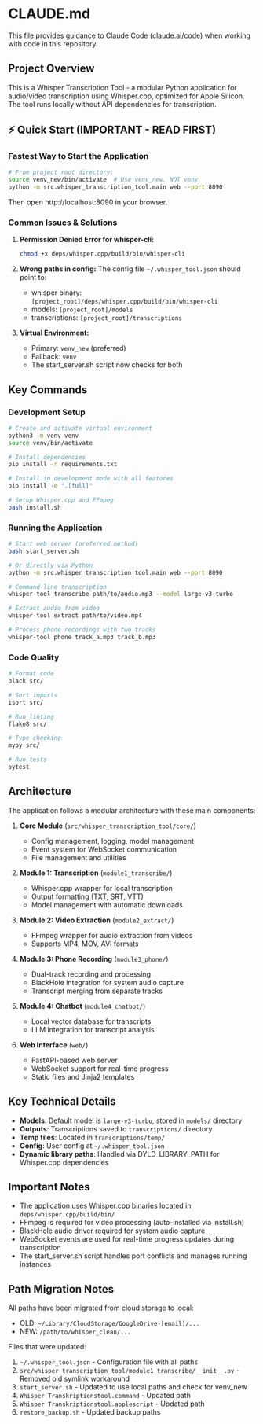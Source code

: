 # CLAUDE.md

This file provides guidance to Claude Code (claude.ai/code) when working with code in this repository.

## Project Overview

This is a Whisper Transcription Tool - a modular Python application for audio/video transcription using Whisper.cpp, optimized for Apple Silicon. The tool runs locally without API dependencies for transcription.

## ⚡ Quick Start (IMPORTANT - READ FIRST)

### Fastest Way to Start the Application
```bash
# From project root directory:
source venv_new/bin/activate  # Use venv_new, NOT venv
python -m src.whisper_transcription_tool.main web --port 8090
```

Then open http://localhost:8090 in your browser.

### Common Issues & Solutions

1. **Permission Denied Error for whisper-cli:**
   ```bash
   chmod +x deps/whisper.cpp/build/bin/whisper-cli
   ```

2. **Wrong paths in config:**
   The config file `~/.whisper_tool.json` should point to:
   - whisper binary: `[project_root]/deps/whisper.cpp/build/bin/whisper-cli`
   - models: `[project_root]/models`
   - transcriptions: `[project_root]/transcriptions`

3. **Virtual Environment:**
   - Primary: `venv_new` (preferred)
   - Fallback: `venv`
   - The start_server.sh script now checks for both

## Key Commands

### Development Setup
```bash
# Create and activate virtual environment
python3 -m venv venv
source venv/bin/activate

# Install dependencies
pip install -r requirements.txt

# Install in development mode with all features
pip install -e ".[full]"

# Setup Whisper.cpp and FFmpeg
bash install.sh
```

### Running the Application
```bash
# Start web server (preferred method)
bash start_server.sh

# Or directly via Python
python -m src.whisper_transcription_tool.main web --port 8090

# Command-line transcription
whisper-tool transcribe path/to/audio.mp3 --model large-v3-turbo

# Extract audio from video
whisper-tool extract path/to/video.mp4

# Process phone recordings with two tracks
whisper-tool phone track_a.mp3 track_b.mp3
```

### Code Quality
```bash
# Format code
black src/

# Sort imports
isort src/

# Run linting
flake8 src/

# Type checking
mypy src/

# Run tests
pytest
```

## Architecture

The application follows a modular architecture with these main components:

1. **Core Module** (`src/whisper_transcription_tool/core/`)
   - Config management, logging, model management
   - Event system for WebSocket communication
   - File management and utilities

2. **Module 1: Transcription** (`module1_transcribe/`)
   - Whisper.cpp wrapper for local transcription
   - Output formatting (TXT, SRT, VTT)
   - Model management with automatic downloads

3. **Module 2: Video Extraction** (`module2_extract/`)
   - FFmpeg wrapper for audio extraction from videos
   - Supports MP4, MOV, AVI formats

4. **Module 3: Phone Recording** (`module3_phone/`)
   - Dual-track recording and processing
   - BlackHole integration for system audio capture
   - Transcript merging from separate tracks

5. **Module 4: Chatbot** (`module4_chatbot/`)
   - Local vector database for transcripts
   - LLM integration for transcript analysis

6. **Web Interface** (`web/`)
   - FastAPI-based web server
   - WebSocket support for real-time progress
   - Static files and Jinja2 templates

## Key Technical Details

- **Models**: Default model is `large-v3-turbo`, stored in `models/` directory
- **Outputs**: Transcriptions saved to `transcriptions/` directory
- **Temp files**: Located in `transcriptions/temp/`
- **Config**: User config at `~/.whisper_tool.json`
- **Dynamic library paths**: Handled via DYLD_LIBRARY_PATH for Whisper.cpp dependencies

## Important Notes

- The application uses Whisper.cpp binaries located in `deps/whisper.cpp/build/bin/`
- FFmpeg is required for video processing (auto-installed via install.sh)
- BlackHole audio driver required for system audio capture
- WebSocket events are used for real-time progress updates during transcription
- The start_server.sh script handles port conflicts and manages running instances

## Path Migration Notes

All paths have been migrated from cloud storage to local:
- OLD: `~/Library/CloudStorage/GoogleDrive-[email]/...`
- NEW: `/path/to/whisper_clean/...`

Files that were updated:
1. `~/.whisper_tool.json` - Configuration file with all paths
2. `src/whisper_transcription_tool/module1_transcribe/__init__.py` - Removed old symlink workaround
3. `start_server.sh` - Updated to use local paths and check for venv_new
4. `Whisper Transkriptionstool.command` - Updated path
5. `Whisper Transkriptionstool.applescript` - Updated path
6. `restore_backup.sh` - Updated backup paths